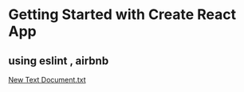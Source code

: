 # Getting Started with Create React App

## using eslint , airbnb

[New Text Document.txt](https://github.com/Yosteven97/eslint-airbnb/files/10777342/New.Text.Document.txt)
